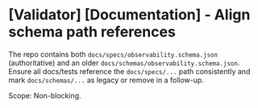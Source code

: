 # [Validator] [Documentation] - Align schema path references

The repo contains both `docs/specs/observability.schema.json` (authoritative) and an older `docs/schemas/observability.schema.json`. Ensure all docs/tests reference the `docs/specs/...` path consistently and mark `docs/schemas/...` as legacy or remove in a follow-up.

Scope: Non-blocking.
